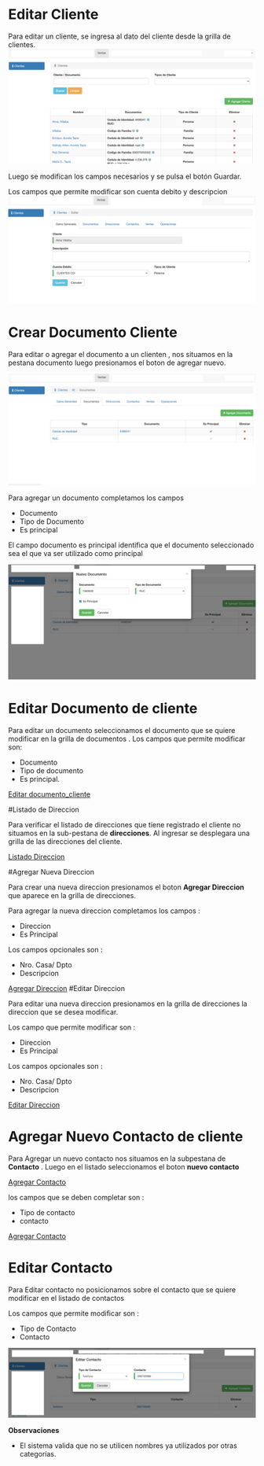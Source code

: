 # Editar Cliente

Para editar un cliente, se ingresa al dato del cliente desde la grilla de clientes.
![Editar Cliente Acceso](./img/listar_clientes.png)

Luego se modifican los campos necesarios y se pulsa el botón Guardar.

Los campos que permite modificar son cuenta debito y descripcion
![Editar Cliente](./img/editar_cliente.png)



# Crear Documento Cliente

Para editar o agregar el documento a un clienten , nos situamos en la pestana documento luego presionamos el boton de agregar nuevo.

![listar documento cliente](./img/listar_documento.png)

Para agregar un documento completamos los campos

* Documento 
* Tipo de Documento
* Es principal

El campo documento es principal identifica que el documento seleccionado sea el que va ser utilizado como principal

![crear documento cliente](./img/crear_documento.png)

# Editar Documento de cliente


Para editar un documento seleccionamos el documento que se quiere modificar en la grilla de documentos .
Los campos que permite modificar son:
* Documento 
* Tipo de documento 
* Es principal.


[Editar documento_cliente](./img/editar_documento.png)



#Listado de Direccion

Para verificar el listado de direcciones que tiene registrado el cliente no situamos en la sub-pestana de **direcciones**.
Al ingresar se desplegara una grilla de las direcciones del cliente.

[Listado Direccion](./img/listar_direccion.png)


#Agregar Nueva Direccion 

Para crear una nueva direccion presionamos el boton **Agregar Direccion** que aparece en la grilla de direcciones.

Para agregar la nueva direccion completamos los campos : 

* Direccion
* Es Principal


Los campos opcionales son :

* Nro. Casa/ Dpto
* Descripcion


[Agregar Direccion](./img/crear_direccion.png)
#Editar  Direccion

Para editar una nueva direccion presionamos en la grilla de direcciones la direccion que se desea modificar.

Los campo que permite modificar son :

* Direccion
* Es Principal


Los campos opcionales son :

* Nro. Casa/ Dpto
* Descripcion


[Editar Direccion](./img/editar_direccion.png)


# Agregar Nuevo Contacto de cliente

Para Agregar un nuevo contacto nos situamos en la subpestana de **Contacto** . Luego en el listado seleccionamos el boton **nuevo contacto**

[Agregar Contacto](./img/crear_contacto.png)

los campos que se deben completar son :
* Tipo de contacto 
* contacto


[Agregar Contacto](./img/crear_contacto.png)

# Editar Contacto

Para Editar contacto no  posicionamos sobre el contacto que se quiere modificar en el listado de contactos

Los campos que permite modificar son :

* Tipo de Contacto 
* Contacto

![Editar Contacto](./img/editar_contacto.png)



**Observaciones**

* El sistema valida que no se utilicen nombres ya utilizados por otras categorías.
